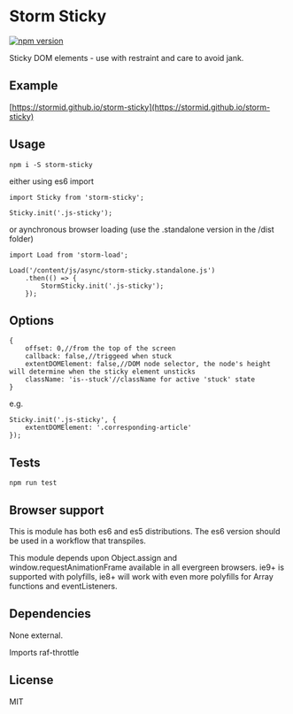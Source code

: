 # Storm Sticky

[![npm version](https://badge.fury.io/js/storm-sticky.svg)](https://badge.fury.io/js/storm-sticky)

Sticky DOM elements - use with restraint and care to avoid jank.

## Example
[https://stormid.github.io/storm-sticky](https://stormid.github.io/storm-sticky)

## Usage
```
npm i -S storm-sticky
```
either using es6 import
```
import Sticky from 'storm-sticky';

Sticky.init('.js-sticky');
```
or aynchronous browser loading (use the .standalone version in the /dist folder)
```
import Load from 'storm-load';

Load('/content/js/async/storm-sticky.standalone.js')
    .then(() => {
        StormSticky.init('.js-sticky');
    });
```

## Options
```
{
    offset: 0,//from the top of the screen
    callback: false,//triggeed when stuck
    extentDOMElement: false,//DOM node selector, the node's height will determine when the sticky element unsticks
    className: 'is--stuck'//className for active 'stuck' state
}
```
e.g.
```
Sticky.init('.js-sticky', {
    extentDOMElement: '.corresponding-article'
});
```

## Tests
```
npm run test
```

## Browser support
This is module has both es6 and es5 distributions. The es6 version should be used in a workflow that transpiles.

This module depends upon Object.assign and window.requestAnimationFrame available in all evergreen browsers. ie9+ is supported with polyfills, ie8+ will work with even more polyfills for Array functions and eventListeners.

## Dependencies
None external.

Imports raf-throttle


## License
MIT